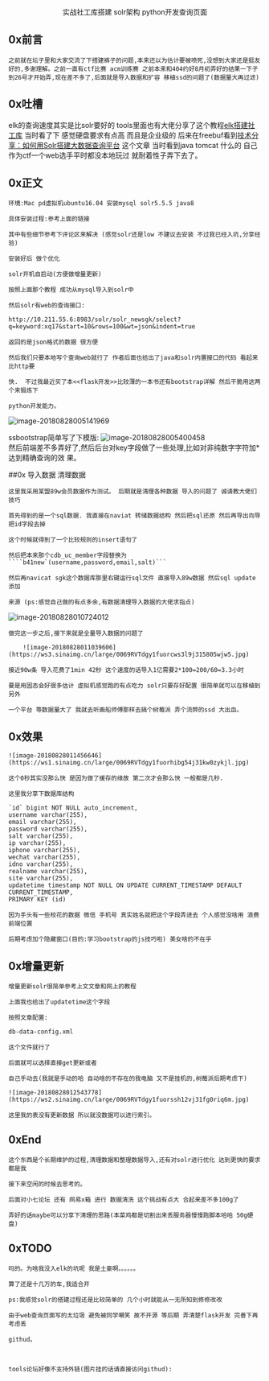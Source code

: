 <center>实战社工库搭建 solr架构 python开发查询页面</center>

## 0x前言

	之前就在坛子里和大家交流了下搭建裤子的问题,本来还以为估计要被喷死,没想到大家还是挺友好的,多谢理解。之前一直有ctf比赛 acm训练赛 之前本来和404约好8月初弄好的结果一下子到26号才开始弄,现在差不多了,后面就是导入数据和扩容 移植ssd的问题了(数据量大再过滤)



## 0x吐槽

elk的查询速度其实是比solr要好的 tools里面也有大佬分享了这个教程[elk搭建社工库](https://www.t00ls.net/viewthread.php?tid=32593&highlight=%E7%A4%BE%E5%B7%A5%E5%BA%93) 当时看了下 感觉硬盘要求有点高 而且是企业级的 后来在freebuf看到[技术分享：如何用Solr搭建大数据查询平台](http://www.freebuf.com/articles/database/100423.html) 这个文章 当时看到java tomcat 什么的 自己作为ctf一个web选手平时都没本地玩过 就耐着性子弄下去了。

## 0x正文

	环境:Mac pd虚拟机ubuntu16.04 安装mysql solr5.5.5 java8
	
	具体安装过程:参考上面的链接 
	
	其中有些细节参考下评论区来解决 (感觉solr还是low 不建议去安装 不过我已经入坑,分享经验)
	
	安装好后 做个优化
	
	solr开机自启动(方便做增量更新)
	
	按照上面那个教程 成功从mysql导入到solr中
	
	然后solr有web的查询接口:

```
http://10.211.55.6:8983/solr/solr_newsgk/select?q=keyword:xq17&start=10&rows=100&wt=json&indent=true
```

	返回的是json格式的数据 很方便
	
	然后我们只要本地写个查询web就行了 作者后面也给出了java和solr内置接口的代码 看起来比http要
	
	快.  不过我最近买了本<<flask开发>>比较薄的一本书还有bootstrap详解 然后干脆用这两个来锻炼下
	
	python开发能力。



![image-20180828005141969](https://ws2.sinaimg.cn/large/0069RVTdgy1fuoqtidmd8j31g20todoh.jpg)

ssbootstrap简单写了下模版:
![image-20180828005400458](https://ws2.sinaimg.cn/large/0069RVTdgy1fuoqvq453aj31kw0vq7wi.jpg)	
然后前端差不多弄好了,然后后台对key字段做了一些处理,比如对非纯数字字符加*达到精确查询的效
果。

##0x 导入数据 清理数据

	这里我采用某盟89w会员数据作为测试。 后期就是清理各种数据 导入的问题了 诚请教大佬们技巧

	首先得到的是一个sql数据. 我直接在naviat 转储数据结构 然后把sql还原 然后再导出向导 把id字段去掉

	这个时候就得到了一个比较规则的insert语句了

	然后把本来那个cdb_uc_member字段替换为````b41new`(username,password,email,salt)```

	然后再navicat sgk这个数据库那里右键运行sql文件 直接导入89w数据 然后sql update  添加

	来源 (ps:感觉自己做的有点多余,有数据清理导入数据的大佬求指点)

![image-20180828010724012](https://ws3.sinaimg.cn/large/0069RVTdgy1fuorczoi4nj30m80a8abr.jpg)

	做完这一步之后,接下来就是全量导入数据的问题了

		![image-20180828011039606](https://ws3.sinaimg.cn/large/0069RVTdgy1fuorcws3l9j315805wjw5.jpg)

	接近90w条 导入花费了1min 42秒 这个速度的话导入1亿需要2*100=200/60=3.3小时

	要是用固态会好很多估计 虚拟机感觉跑的有点吃力 solr只要存好配置 很简单就可以在移植到另外

	一个平台 等数据量大了 我就去听画船师傅那样去搞个树莓派 弄个流弊的ssd 大出血。

	

## 0x效果

	![image-20180828011456646](https://ws1.sinaimg.cn/large/0069RVTdgy1fuorhibg54j31kw0zykjl.jpg)

	这个0秒其实没那么快 是因为做了缓存的缘故 第二次才会那么快 一般都是几秒.

	这里我分享下数据库结构

```
`id` bigint NOT NULL auto_increment,
username varchar(255),
email varchar(255),
password varchar(255),
salt varchar(255),
ip varchar(255),
iphone varchar(255),
wechat varchar(255),
idno varchar(255),
realname varchar(255),
site varchar(255),
updatetime timestamp NOT NULL ON UPDATE CURRENT_TIMESTAMP DEFAULT CURRENT_TIMESTAMP,
PRIMARY KEY (id)
```

	因为手头有一些校花的数据 微信 手机号 真实姓名就把这个字段弄进去 个人感觉没啥用 浪费前端位置

	后期考虑加个隐藏窗口(目的:学习bootstrap的js技巧啦) 美女啥的不在乎

## 0x增量更新

	增量更新solr很简单参考上文文章和网上的教程

	上面我也给出了updatetime这个字段	

	按照文章配置:

	db-data-config.xml

	这个文件就行了

	后面就可以选择直接get更新或者

	自己手动去(我就是手动的哈 自动啥的不存在的我电脑 又不是挂机的,树莓派后期考虑下)

	![image-20180828012543778](https://ws2.sinaimg.cn/large/0069RVTdgy1fuorssh12vj31fg0riq6m.jpg)

	这里我的表没有更新数据 所以就没数据可以进行索引。

	

## 0xEnd

	这个东西是个长期维护的过程,清理数据和整理数据导入,还有对solr进行优化 达到更快的要求 都是我

	接下来空闲的时候去思考的。

	后面对小七论坛 还有 网易x箱 进行 数据清洗 这个挑战有点大 合起来差不多100g了

	弄好的话maybe可以分享下清理的思路(本菜鸡都是切割出来丢服务器慢慢跑脚本哈哈 50g硬盘)

## 0xTODO

	吗的。为啥我没入elk的坑呢 我是土豪啊。。。。。。

	算了还是十几万的车,我适合开

	ps:我感觉solr的搭建过程还是比较简单的 几个小时就能从一无所知到修修改改	

	由于web查询页面写的太垃圾 避免被同学嘲笑 故不开源 等后期 弄清楚flask开发 完善下再考虑丢

	githud。

	

	tools论坛好像不支持外链(图片挂的话请直接访问githud):	
